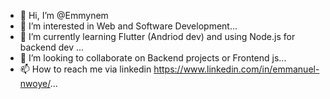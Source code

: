 - 👋 Hi, I’m @Emmynem
- 👀 I’m interested in Web and Software Development...
- 🌱 I’m currently learning Flutter (Andriod dev) and using Node.js for backend dev ...
- 💞️ I’m looking to collaborate on Backend projects or Frontend js...
- 📫 How to reach me via linkedin https://www.linkedin.com/in/emmanuel-nwoye/...

<!---
Emmynem/Emmynem is a ✨ special ✨ repository because its `README.md` (this file) appears on your GitHub profile.
You can click the Preview link to take a look at your changes.
--->
